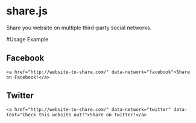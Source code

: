 share.js
========

Share you website on multiple third-party social networks.

#Usage Example

## Facebook
    <a href="http://website-to-share.com/" data-network="facebook">Share on Facebook!</a>

## Twitter
    <a href="http://website-to-share.com/" data-network="twitter" data-text="Check this website out!">Share on Twitter!</a>